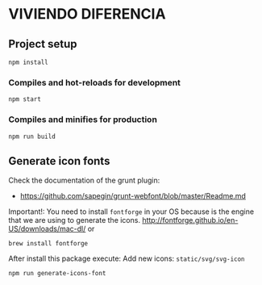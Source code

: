 # VIVIENDO DIFERENCIA
## Project setup
```
npm install
```

### Compiles and hot-reloads for development
```
npm start
```

### Compiles and minifies for production
```
npm run build
```

## Generate icon fonts
Check the documentation of the grunt plugin:
- https://github.com/sapegin/grunt-webfont/blob/master/Readme.md

Important!: You need to install `fontforge` in your OS because is the engine that we are using to generate the icons. http://fontforge.github.io/en-US/downloads/mac-dl/  or
```
brew install fontforge
```

After install this package execute:
Add new icons: `static/svg/svg-icon`
```
npm run generate-icons-font 
```
